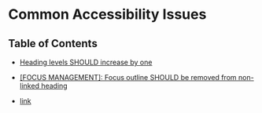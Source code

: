 # Common Accessibility Issues

## Table of Contents

* [Heading levels SHOULD increase by one](https://github.com/department-of-veterans-affairs/va.gov-team/blob/master/platform/accessibility/common-issues/headings-should-increase-by-one.md)

* [[FOCUS MANAGEMENT]: Focus outline SHOULD be removed from non-linked heading]()

* [link]()
